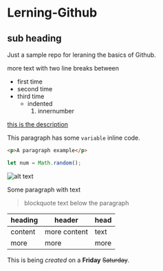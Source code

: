 # Lerning-Github
## sub heading
Just a sample repo for leraning the basics of Github.

more text with two line breaks between

- first time
- second time
- third time
  - indented
      1. innernumber
      
[this is the description](http://www.github.com)

This paragraph has some `variable` inline code.
```html
<p>A paragraph example</p>
```

```javascript
let num = Math.random();
```
![alt text](http://picsum.photos/200/200)

Some paragraph with text
> blockquote text below the paragraph

| heading | header| head |
| --- | --- | --- |
| content | more content | text |
| more | more | more |

This is being *created* on a **Friday** ~~Saturday~~.
